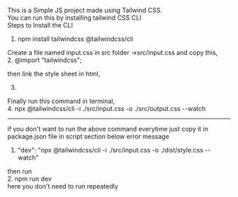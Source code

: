 This is a Simple JS project made using Tailwind CSS.<br>
You can run this by installing tailwind CSS CLI
<br>Steps to Install the CLI
1. npm install tailwindcss @tailwindcss/cli

Create a file named input.css in src folder ->src/input.css 
and copy this,<br>
2. @import "tailwindcss";

 then link the style sheet in html,<br>
  
3. <link href="./output.css" rel="stylesheet">

 Finally run this command in terminal,<br>
4. npx @tailwindcss/cli -i ./src/input.css -o ./src/output.css --watch
  
---------------------------------------------------------------------------------------------------------------------------------------------------
 if you don't want to run the above command everytime just copy it in package.json file in script section below error message<br>

1. "dev": "npx @tailwindcss/cli -i ./src/input.css -o ./dist/style.css --watch"

  then run<br>
2. npm run dev <br>
    here you don't need to run repeatedly
